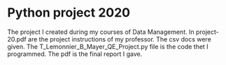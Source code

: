 # Python project 2020
The project I created during my courses of Data Management.
In project-20.pdf are the project instructions of my professor.
The csv docs were given.
The T_Lemonnier_B_Mayer_QE_Project.py file is the code thet I programmed.
The  pdf is the final report I gave.
